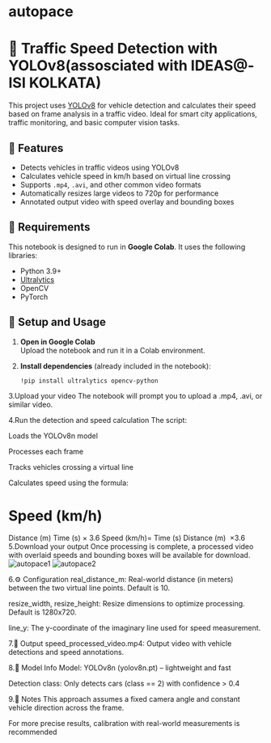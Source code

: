 # autopace
# 🚗 Traffic Speed Detection with YOLOv8(assosciated with IDEAS@-ISI KOLKATA)

This project uses [YOLOv8](https://github.com/ultralytics/ultralytics) for vehicle detection and calculates their speed based on frame analysis in a traffic video. Ideal for smart city applications, traffic monitoring, and basic computer vision tasks.

## 📌 Features

- Detects vehicles in traffic videos using YOLOv8
- Calculates vehicle speed in km/h based on virtual line crossing
- Supports `.mp4`, `.avi`, and other common video formats
- Automatically resizes large videos to 720p for performance
- Annotated output video with speed overlay and bounding boxes

## 🔧 Requirements

This notebook is designed to run in **Google Colab**. It uses the following libraries:

- Python 3.9+
- [Ultralytics](https://github.com/ultralytics/ultralytics)
- OpenCV
- PyTorch

## 🚀 Setup and Usage

1. **Open in Google Colab**  
   Upload the notebook and run it in a Colab environment.

2. **Install dependencies** (already included in the notebook):
   ```bash
   !pip install ultralytics opencv-python
3.Upload your video
The notebook will prompt you to upload a .mp4, .avi, or similar video.

4.Run the detection and speed calculation
The script:

Loads the YOLOv8n model

Processes each frame

Tracks vehicles crossing a virtual line

Calculates speed using the formula:

Speed (km/h)
=
Distance (m)
Time (s)
×
3.6
Speed (km/h)= 
Time (s)
Distance (m)
​
 ×3.6
5.Download your output
Once processing is complete, a processed video with overlaid speeds and bounding boxes will be available for download.
![autopace1](https://github.com/user-attachments/assets/f8a1e588-9ef1-413d-b266-00467f74ea74)
![autopace2](https://github.com/user-attachments/assets/9e91b5b0-717f-496a-a263-40110908520f)



6.⚙️ Configuration
real_distance_m: Real-world distance (in meters) between the two virtual line points. Default is 10.

resize_width, resize_height: Resize dimensions to optimize processing. Default is 1280x720.

line_y: The y-coordinate of the imaginary line used for speed measurement.

7.📁 Output
speed_processed_video.mp4: Output video with vehicle detections and speed annotations.



8.🧠 Model Info
Model: YOLOv8n (yolov8n.pt) – lightweight and fast

Detection class: Only detects cars (class == 2) with confidence > 0.4

9.📝 Notes
This approach assumes a fixed camera angle and constant vehicle direction across the frame.

For more precise results, calibration with real-world measurements is recommended
